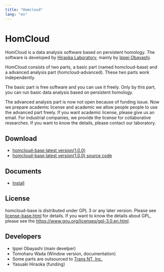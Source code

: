 ```yaml
---
title: "Homcloud"
lang: "en"
---
```


# HomCloud

HomCloud is a data analysis software based on persistent homology.
The software is developed by 
[Hiraoka Laboratory](http://www.wpi-aimr.tohoku.ac.jp/hiraoka_labo/),
mainly by [Ippei Obayashi](http://www.wpi-aimr.tohoku.ac.jp/hiraoka_labo/obayashi/).

HomCloud consists of two parts,
a basic part (named homcloud-base) and
a advanced analysis part (homcloud-advanced).
These two parts work independently. 

The basic part is free software and you can use it freely.
Only by this part, 
you can run basic data analysis based on persistent homology.

The advanced analysis part is now not open because of funding issue.
Now we prepare academic license and academic we allow people people to use
the advanced part freely. If you want academic license, please give us an email.
For industrial companies, we provide the license for collaborative researches.
If you want to know the details, please contact our laboratory.

## <a name="download"> Download

* [homcloud-base latest version(1.0.0)](download/homcloud-base-1.0.0.tar.gz)
* [homcloud-base latest version(1.0.0) source code](download/homcloud-base-src-1.0.0.zip)

## Documents

* [Install](how-to-install.html)
<!--- * [基本的な使い方](basic-usage.html) -->

## License

homcloud-base is distributed under GPL 3 or any later version.
Please see [license-base.html](license-base.html) for details.
If you want to know the details about GPL, please 
see the <https://www.gnu.org/licenses/gpl-3.0.en.html>.

## Developers

* Ippei Obayashi (main develper)
* Tomoharu Wada (Window version, documentation)
* Some parts are outsourced to [Trans NT, Inc.](http://www.trans-nt.com/)
* Yasuaki Hiraoka (funding)
